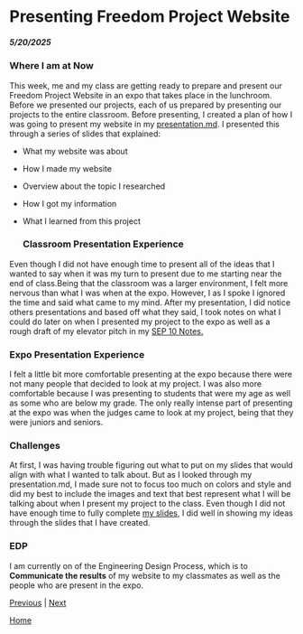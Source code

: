 # Presenting Freedom Project Website
##### 5/20/2025

### Where I am at Now
This week, me and my class are getting ready to prepare and present our Freedom Project Website in an expo that takes place in the lunchroom. Before we presented our projects, each of us prepared by presenting our projects to the entire classroom. Before presenting, I created a plan of how I was going to present my website in my <a href="https://github.com/albertog3410/sep10-freedom-project/blob/main/prep/presentation.md">presentation.md</a>. I presented this through a series of slides that explained:

* What my website was about
* How I made my website
* Overview about the topic I researched
* How I got my information
* What I learned from this project





  ### Classroom Presentation Experience
Even though I did not have enough time to present all of the ideas that I wanted to say when it was my turn to present due to me starting near the end of class.Being that the classroom was a larger environment, I felt more nervous than what I was when at the expo. However, I as I spoke I ignored the time and said what came to my mind. After my presentation, I did notice others presentations and based off what they said, I took notes on what I could do later on when I presented my project to the expo as well as a rough draft of my elevator pitch in my <a href="https://docs.google.com/document/d/1A2XHHZMAQzeLSCWgqWkjUZEGnJgxERoBWS8t-Opy4gI/edit?tab=t.0">SEP 10 Notes.</a>
  
### Expo Presentation Experience 
I felt a little bit more comfortable presenting at the expo because there were not many people that decided to look at my project. I was also more comfortable because I was presenting to students that were my age as well as some who are below my grade. The only really intense part of presenting at the expo was when the judges came to look at my project, being that they were juniors and seniors.



###  Challenges 
At first, I was having trouble figuring out what to put on my slides that would align with what I wanted to talk about. But as I looked through my presentation.md, I made sure not to focus too much on colors and style and did my best to include the images and text that best represent what I will be talking about when I present my project to the class. Even though I did not have enough time to fully complete <a href="https://docs.google.com/presentation/d/1k4kwkzc9YKW5hxpw8--_Bp2bct3xF3-JllOVe0DIR84/edit?slide=id.g358e36cd9e1_0_6#slide=id.g358e36cd9e1_0_6">my slides</a>, I did well in showing my ideas through the slides that I have created. 




### EDP 
I am currently on of the Engineering Design Process, which is to <strong>Communicate the results</strong> of my website to my classmates as well as the people who are present in the expo.







[Previous](entry06.md) | [Next](entry08.md)

[Home](../README.md)
